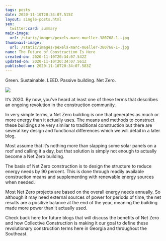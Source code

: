 ```yaml
---
tags: posts
date: 2020-11-10T20:34:07.515Z
layout: single-posts.html
seo:
  twitter:card: summary
main-image:
  url: /static/images/pexels-marc-mueller-380768-1-.jpg
thumbnail-image:
  url: /static/images/pexels-marc-mueller-380768-1-.jpg
name: The Future of Construction Is Here
created-on: 2020-11-10T20:34:07.542Z
updated-on: 2020-11-10T20:34:07.561Z
published-on: 2020-11-10T20:34:07.583Z
---
```

<!--StartFragment-->

Green. Sustainable. LEED. Passive building. Net Zero.

![](https://collectiveconstruction.co/static/images/uploads/pexels-marc-mueller-380768.jpg)

It’s 2020. By now, you’ve heard at least one of these terms that describes an ongoing revolution in the construction community.

In very simple terms, a Net Zero building is one that generates as much or more energy than it actually uses. The means and methods to construct these buildings are very similar to traditional construction but there are several key design and functional differences which we will detail in a later blog.

Most assume that it’s nothing more than slapping some solar panels on a roof and calling it a day, but that solution is simply not enough to actually become a Net Zero building.

The basis of Net Zero construction is to design the structure to reduce energy needs by 90 percent. This is done through readily available construction means and supplementing with renewable energy sources when needed.

Most Net Zero projects are based on the overall energy needs annually. So although it may need external sources of power for periods of time, the net results are a positive balance at the end of the year, meaning the building made more power than it actually used.

Check back here for future blogs that will discuss the benefits of Net Zero and how Collective Construction is making it our goal to define these revolutionary construction terms here in Georgia and throughout the Southeast.

<!--EndFragment-->